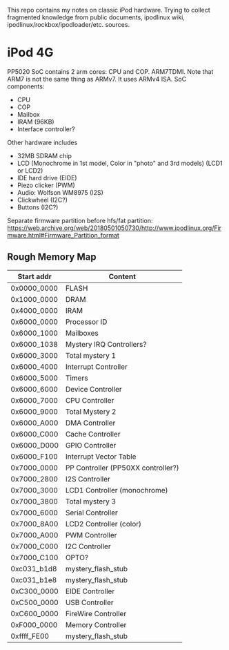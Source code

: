 This repo contains my notes on classic iPod hardware.
Trying to collect fragmented knowledge from public documents, ipodlinux wiki, ipodlinux/rockbox/ipodloader/etc. sources.


# iPod 4G
PP5020 SoC contains 2 arm cores: CPU and COP.
ARM7TDMI. Note that ARM7 is not the same thing as ARMv7. It uses ARMv4 ISA.
SoC components:
- CPU
- COP
- Mailbox
- IRAM (96KB)
- Interface controller?

Other hardware includes
- 32MB SDRAM chip
- LCD (Monochrome in 1st model, Color in "photo" and 3rd models) (LCD1 or LCD2)
- IDE hard drive (EIDE)
- Piezo clicker (PWM)
- Audio: Wolfson WM8975 (I2S)
- Clickwheel (I2C?)
- Buttons (I2C?)

Separate firmware partition before hfs/fat partition:
https://web.archive.org/web/20180501050730/http://www.ipodlinux.org/Firmware.html#Firmware_Partition_format

## Rough Memory Map

| Start addr  | Content                            |
| ----------- | ---------------------------------- |
| 0x0000_0000 | FLASH                              |
| 0x1000_0000 | DRAM                               |
| 0x4000_0000 | IRAM                               |
| 0x6000_0000 | Processor ID                       |
| 0x6000_1000 | Mailboxes                          |
| 0x6000_1038 | Mystery IRQ Controllers?           |
| 0x6000_3000 | Total mystery 1                    |
| 0x6000_4000 | Interrupt Controller               |
| 0x6000_5000 | Timers                             |
| 0x6000_6000 | Device Controller                  |
| 0x6000_7000 | CPU Controller                     |
| 0x6000_9000 | Total Mystery 2                    |
| 0x6000_A000 | DMA Controller                     |
| 0x6000_C000 | Cache Controller                   |
| 0x6000_D000 | GPIO Controller                    |
| 0x6000_F100 | Interrupt Vector Table             |
| 0x7000_0000 | PP Controller (PP50XX controller?) |
| 0x7000_2800 | I2S Controller                     |
| 0x7000_3000 | LCD1 Controller (monochrome)       |
| 0x7000_3800 | Total mystery 3                    |
| 0x7000_6000 | Serial Controller                  |
| 0x7000_8A00 | LCD2 Controller (color)            |
| 0x7000_A000 | PWM Controller                     |
| 0x7000_C000 | I2C Controller                     |
| 0x7000_C100 | OPTO?                              |
| 0xc031_b1d8 | mystery_flash_stub                 |
| 0xc031_b1e8 | mystery_flash_stub                 |
| 0xC300_0000 | EIDE Controller                    |
| 0xC500_0000 | USB Controller                     |
| 0xC600_0000 | FireWire Controller                |
| 0xF000_0000 | Memory Controller                  |
| 0xffff_FE00 | mystery_flash_stub                 |